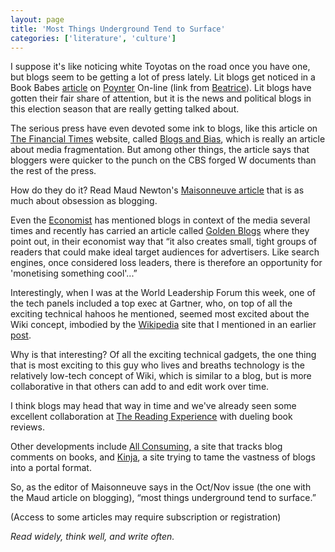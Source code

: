 ```yaml
---
layout: page
title: 'Most Things Underground Tend to Surface'
categories: ['literature', 'culture']
---
```

<p>
I suppose it's like noticing white Toyotas on the road once you have one, but blogs seem to be getting a lot of press lately. Lit blogs get noticed in a Book Babes <a href="http://poynter.org/content/content_print.asp?id=71720&amp;custom=" id="71720&amp;custom=">article</a> on <a href="http://poynter.org/">Poynter</a> On-line (link from <a href="http://www.beatrice.com/archives/000763.html">Beatrice</a>). Lit blogs have gotten their fair share of attention, but it is the news and political blogs in this election season that are really getting talked about.
</p><p>
The serious press have even devoted some ink to blogs, like this article on <a href="http://news.ft.com">The Financial Times</a> website, called <a href="http://news.ft.com/cms/s/d70a0844-0d94-11d9-a3e1-00000e2511c8.html">Blogs and Bias</a>, which is really an article about media fragmentation. But among other things, the article says that bloggers were quicker to the punch on the CBS forged W documents than the rest of the press.
</p><p>
How do they do it? Read Maud Newton's <a href="http://maisonneuve.org/article.php?article_id=411" id="411">Maisonneuve article</a> that is as much about obsession as blogging.
</p><p>
Even the <a href="http://www.economist.com">Economist</a> has mentioned blogs in context of the media several times and recently has carried an article called <a href="http://www.economist.com/PrinterFriendly.cfm?Story_ID=1994135" id="1994135">Golden Blogs</a> where they point out, in their economist way that &#8220;it also creates small, tight groups of readers that could make ideal target audiences for advertisers. Like search engines, once considered loss leaders, there is therefore an opportunity for 'monetising something cool'...&#8221;
</p><p>
Interestingly, when I was at the World Leadership Forum this week, one of the tech panels included a top exec at Gartner, who, on top of all the exciting technical hahoos he mentioned, seemed most excited about the Wiki concept, imbodied by the <a href="http://en.wikipedia.org/wiki/Wiki">Wikipedia</a> site that I mentioned in an earlier <a href="http://www.chekhovsmistress.com/2004/09/over_one_millio.html">post</a>.
</p><p>
Why is that interesting? Of all the exciting technical gadgets, the one thing that is most exciting to this guy who lives and breaths technology is the relatively low-tech concept of Wiki, which is similar to a blog, but is more collaborative in that others can add to and edit work over time.
</p><p>
I think blogs may head that way in time and we've already seen some excellent collaboration at <a href="http://noggs.typepad.com/the_reading_experience/2004/09/gilbert_sorrent.html">The Reading Experience</a> with dueling book reviews.
</p><p>
Other developments include <a href="http://allconsuming.net/">All Consuming</a>, a site that tracks blog comments on books, and <a href="http://kinja.com/">Kinja</a>, a site trying to tame the vastness of blogs into a portal format.
</p><p>
So, as the editor of Maisonneuve says in the Oct/Nov issue (the one with the Maud article on blogging), &#8220;most things underground tend to surface.&#8221;
</p><p>
(Access to some articles may require subscription or registration)
</p><p>
<em>Read widely, think well, and write often.</em>
</p>

